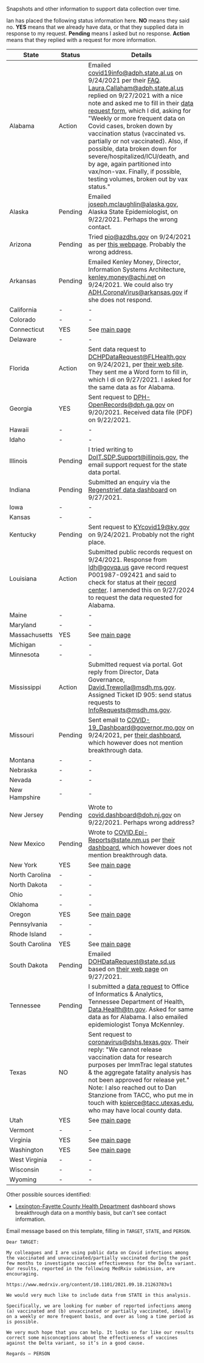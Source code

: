 Snapshots and other information to support data collection over time.

Ian has placed the following status information here. **NO** means they said no. **YES** means that we already have data, or that they supplied data in response to my request. **Pending** means I asked but no response. **Action** means that they replied with a request for more information.

| State | Status | Details |
| ----------- | ----------- | ----- |
| Alabama| Action | Emailed covid19info@adph.state.al.us on 9/24/2021 per their [FAQ](https://www.alabamapublichealth.gov/covid19/faq.html).  Laura.Callaham@adph.state.al.us replied on 9/27/2021 with a nice note and asked me to fill in their [data request form](https://epiweb.adph.state.al.us/redcap/surveys/?s=88RNEEW7XT), which I did, asking for "Weekly or more frequent data on Covid cases, broken down by vaccination status (vaccinated vs. partially or not vaccinated). Also, if possible, data broken down for severe/hospitalized/ICU/death, and by age, again partitioned into vax/non-vax. Finally, if possible, testing volumes, broken out by vax status." |
| Alaska | Pending | Emailed joseph.mclaughlin@alaska.gov, Alaska State Epidemiologist, on 9/22/2021. Perhaps the wrong contact. |
| Arizona| Pending | Tried pio@azdhs.gov on 9/24/2021 as per [this webpage](https://www.azdhs.gov/director/public-information-office/index.php#contact-us). Probably the wrong address. |
| Arkansas | Pending | Emailed Kenley Money, Director, Information Systems Architecture, kenley.money@achi.net on 9/24/2021. We could also try ADH.CoronaVirus@arkansas.gov if she does not respond. |
| California| - | - |
| Colorado| - | - |
| Connecticut| YES | See [main page](https://github.com/blaiszik/covid-breakthrough-reporting) |
| Delaware| - | - |
| Florida | Action | Sent data request to DCHPDataRequest@FLHealth.gov on 9/24/2021, per [their web site](http://www.floridahealth.gov/diseases-and-conditions/disease-reporting-and-management/disease-reporting-and-surveillance/data-and-publications/data-requests.html). They sent me a Word form to fill in, which I di on 9/27/2021. I asked for the same data as for Alabama. |
| Georgia | YES | Sent request to DPH-OpenRecords@dph.ga.gov on 9/20/2021. Received data file (PDF) on 9/22/2021. |
| Hawaii| - | - |
| Idaho| - | - |
| Illinois| Pending | I tried writing to DoIT.SDP.Support@illinois.gov, the email support request for the state data portal. |
| Indiana| Pending | Submitted an enquiry via the [Regenstrief data dashboard](https://www.regenstrief.org/covid-dashboard/) on 9/27/2021. |
| Iowa| - | - |
| Kansas| - | - |
| Kentucky | Pending | Sent request to KYcovid19@ky.gov on 9/24/2021. Probably not the right place. |
| Louisiana| Action | Submitted public records request on 9/24/2021. Response from ldh@govqa.us gave record request P001987-092421 and said to check for status at their [record center](https://u8387778.ct.sendgrid.net/ls/click?upn=6HtRfOYLt5fXvpttM-2FU1HRDJ8VJ6HKSY5lQVF1BWZ1H8OSUOuQ2WNTuRuJ1Bd2kywcWk87giRlBZ7-2F9QCCF1ug-3D-3Dzk9N_0lyCX-2FMQSK-2F08qkJBat0pgansRvDTZ2K6beDjqIy8lt5LUnsSSKz8c3JMYo6zx4DgekhJYdEEAVL7cuSZLwswLCkopOcreSNfC-2BK-2Ba3-2BlWvImBqAuiMzzot-2Fe0lLmcxJnhGZ-2B4fWr365n3Thtz7Llz4eCwRVlXdlyz-2BBho-2B-2FVZF4qpRwyryEbFzkQk9ZqAv8d1nvLwBHwN3RP4qqZ016r9hF2Zy3Us94odPVJ6LqE90ge-2FBzlMveNRXg0-2B7RxHtBiT2GQd-2FRETA50UEcPwSuGXDuwP26s-2BBnpBW-2BiiI7A0DJIU8pNbJdSM8jocckS-2F9PptYXCFummGzPwffznhcihyi3MIdwPC14Ndbdhz6JBMI-3D). I amended this on 9/27/2024 to request the data requested for Alabama. |
| Maine| - | - |
| Maryland| - | - |
| Massachusetts| YES | See [main page](https://github.com/blaiszik/covid-breakthrough-reporting) |
| Michigan| - | - |
| Minnesota| - | - |
| Mississippi | Action | Submitted request via portal. Got reply from Director, Data Governance, David.Trewolla@msdh.ms.gov. Assigned Ticket ID 905: send status requests to InfoRequests@msdh.ms.gov. | 
| Missouri | Pending | Sent email to COVID-19_Dashboard@governor.mo.gov on 9/24/2021, per [their dashboard](https://health.mo.gov/living/healthcondiseases/communicable/novel-coronavirus/data/public-health/), which however does not mention breakthrough data. |
| Montana| - | - |
| Nebraska| - | - |
| Nevada| - | - |
| New Hampshire| - | - |
| New Jersey | Pending | Wrote to covid.dashboard@doh.nj.gov on 9/22/2021. Perhaps wrong address? | 
| New Mexico | Pending | Wrote to COVID.Epi-Reports@state.nm.us per [their dashboard](https://cv.nmhealth.org/epidemiology-reports/), which however does not mention breakthrough data. |
| New York| YES | See [main page](https://github.com/blaiszik/covid-breakthrough-reporting) |
| North Carolina| - | - |
| North Dakota| - | - |
| Ohio| - | - |
| Oklahoma| - | - |
| Oregon| YES | See [main page](https://github.com/blaiszik/covid-breakthrough-reporting) |
| Pennsylvania| - | - |
| Rhode Island| - | - |
| South Carolina| YES | See [main page](https://github.com/blaiszik/covid-breakthrough-reporting) |
| South Dakota| Pending | Emailed DOHDataRequest@state.sd.us based on [their web page](https://doh.sd.gov/statistics/) on 9/27/2021. |
| Tennessee| Pending | I submitted a [data request](https://www.tn.gov/health/health-program-areas/statistics.html) to Office of Informatics & Analytics, Tennessee Department of Health, Data.Health@tn.gov. Asked for same data as for Alabama. I also emailed epidemiologist Tonya McKennley. |
| Texas | NO | Sent request to coronavirus@dshs.texas.gov. Their reply: "We cannot release vaccination data for research purposes per ImmTrac legal statutes & the aggregate fatality analysis has not been approved for release yet." Note: I also reached out to Dan Stanzione from TACC, who put me in touch with kpierce@tacc.utexas.edu, who may have local county data. |
| Utah| YES | See [main page](https://github.com/blaiszik/covid-breakthrough-reporting) |
| Vermont| - | - |
| Virginia| YES | See [main page](https://github.com/blaiszik/covid-breakthrough-reporting) |
| Washington| YES | See [main page](https://github.com/blaiszik/covid-breakthrough-reporting) |
| West Virginia| - | - |
| Wisconsin| - | - |
| Wyoming| - | - |

Other possible sources identified:
* [Lexington-Fayette County Health Department](https://www.lfchd.org/covid19data/) dashboard shows breakthrough data on a monthly basis, but can't see contact information.


Email message based on this template, filling in `TARGET`, `STATE`, and `PERSON`.

```
Dear TARGET:
 
My colleagues and I are using public data on Covid infections among the vaccinated and unvaccinated/partially vaccinated during the past few months to investigate vaccine effectiveness for the Delta variant. Our results, reported in the following MedRxiv submission, are encouraging.
 
https://www.medrxiv.org/content/10.1101/2021.09.18.21263783v1
 
We would very much like to include data from STATE in this analysis.
 
Specifically, we are looking for number of reported infections among (a) vaccinated and (b) unvaccinated or partially vaccinated, ideally on a weekly or more frequent basis, and over as long a time period as is possible.
 
We very much hope that you can help. It looks so far like our results correct some misconceptions about the effectiveness of vaccines against the Delta variant, so it’s in a good cause.
 
Regards – PERSON
```
